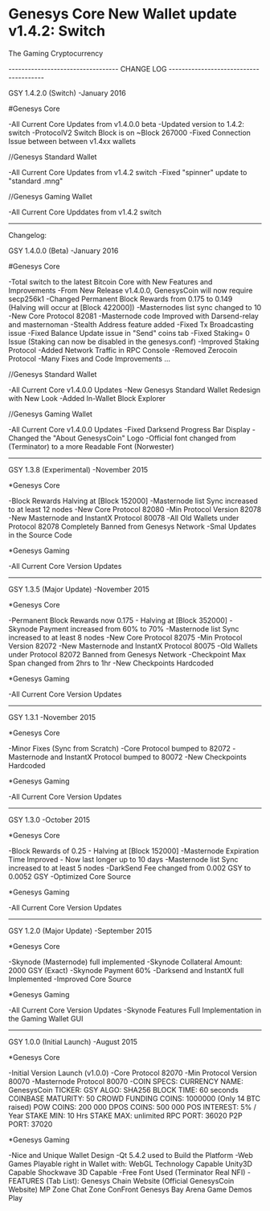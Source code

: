 # Genesys Core New Wallet update v1.4.2: Switch
The Gaming Cryptocurrency



---------------------------------- CHANGE LOG ---------------------------------------

GSY 1.4.2.0 (Switch)                  -January 2016

#Genesys Core

-All Current Core Updates from v1.4.0.0 beta
-Updated version to 1.4.2: switch
-ProtocolV2 Switch Block is on ~Block 267000
-Fixed Connection Issue between between v1.4xx wallets


//Genesys Standard Wallet

-All Current Core Updates from v1.4.2 switch
-Fixed "spinner" update to "standard .mng"

//Genesys Gaming Wallet

-All Current Core Upddates from v1.4.2 switch

------------------------

Changelog:

GSY 1.4.0.0 (Beta)                  -January 2016

#Genesys Core

-Total switch to the latest Bitcoin Core with New Features and Improvements
-From New Release v1.4.0.0, GenesysCoin will now require secp256k1
-Changed Permanent Block Rewards from 0.175 to 0.149 (Halving will occur at [Block 422000])
-Masternodes list sync changed to 10
-New Core Protocol 82081
-Masternode code Improved with Darsend-relay and masternoman
-Stealth Address feature added
-Fixed Tx Broadcasting issue
-Fixed Balance Update issue in "Send" coins tab
-Fixed Staking= 0 Issue (Staking can now be disabled in the genesys.conf)
-Improved Staking Protocol
-Added Network Traffic in RPC Console
-Removed Zerocoin Protocol
-Many Fixes and Code Improvements ...

//Genesys Standard Wallet

-All Current Core v1.4.0.0 Updates
-New Genesys Standard Wallet Redesign with New Look
-Added In-Wallet Block Explorer

//Genesys Gaming Wallet

-All Current Core v1.4.0.0 Updates
-Fixed Darksend Progress Bar Display
-Changed the "About GenesysCoin" Logo
-Official font changed from (Terminator) to a more Readable Font (Norwester)

------------------------------------------------------------------------

GSY 1.3.8 (Experimental)			-November 2015

*Genesys Core

-Block Rewards Halving at [Block 152000]
-Masternode list Sync increased to at least 12 nodes
-New Core Protocol 82080
-Min Protocol Version 82078
-New Masternode and InstantX Protocol 80078
-All Old Wallets under Protocol 82078 Completely Banned from Genesys Network
-Smal Updates in the Source Code

*Genesys Gaming

-All Current Core Version Updates

-----------------------------------------------------

GSY 1.3.5 (Major Update)			-November 2015

*Genesys Core

-Permanent Block Rewards now 0.175 - Halving at [Block 352000]
-Skynode Payment increased from 60% to 70%
-Masternode list Sync increased to at least 8 nodes
-New Core Protocol 82075
-Min Protocol Version 82072
-New Masternode and InstantX Protocol 80075
-Old Wallets under Protocol 82072 Banned from Genesys Network
-Checkpoint Max Span changed from 2hrs to 1hr
-New Checkpoints Hardcoded

*Genesys Gaming

-All Current Core Version Updates

-----------------------------------------------------

GSY 1.3.1			-November 2015

*Genesys Core

-Minor Fixes (Sync from Scratch)
-Core Protocol bumped to 82072
-Masternode and InstantX Protocol bumped to 80072
-New Checkpoints Hardcoded

*Genesys Gaming

-All Current Core Version Updates

----------------------------------------------------

GSY 1.3.0			-October 2015

*Genesys Core

-Block Rewards of 0.25 - Halving at [Block 152000]
-Masternode Expiration Time Improved - Now last longer up to 10 days
-Masternode list Sync increased to at least 5 nodes
-DarkSend Fee changed from 0.002 GSY to 0.0052 GSY
-Optimized Core Source

*Genesys Gaming

-All Current Core Version Updates

---------------------------------------------------------

GSY 1.2.0 (Major Update)		-September 2015

*Genesys Core

-Skynode (Masternode) full implemented
-Skynode Collateral Amount: 2000 GSY (Exact)
-Skynode Payment 60%
-Darksend and InstantX full Implemented
-Improved Core Source

*Genesys Gaming

-All Current Core Version Updates
-Skynode Features Full Implementation in the Gaming Wallet GUI

------------------------------------------------------------

GSY 1.0.0 (Initial Launch)		-August 2015

*Genesys Core

-Initial Version Launch (v1.0.0)
-Core Protocol 82070
-Min Protocol Version 80070
-Masternode Protocol 80070
-COIN SPECS:
	CURRENCY NAME: GenesysCoin
	TICKER: GSY
	ALGO: SHA256
	BLOCK TIME: 60 seconds
	COINBASE MATURITY: 50
	CROWD FUNDING COINS: 1000000 (Only 14 BTC raised)
	POW COINS: 200 000
	DPOS COINS: 500 000
	POS INTEREST: 5% / Year
	STAKE MIN: 10 Hrs
	STAKE MAX: unlimited
	RPC PORT: 36020
	P2P PORT: 37020

*Genesys Gaming

-Nice and Unique Wallet Design
-Qt 5.4.2 used to Build the Platform
-Web Games Playable right in Wallet with:
	WebGL Technology Capable
	Unity3D Capable
	Shockwave 3D Capable
-Free Font Used (Terminator Real NFI)
-FEATURES (Tab List):
	Genesys Chain
	Website (Official GenesysCoin Website)
	MP Zone
	Chat Zone
	ConFront
	Genesys Bay
	Arena Game
	Demos Play